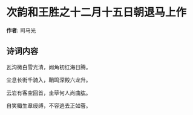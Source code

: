 # 次韵和王胜之十二月十五日朝退马上作

**作者**: 司马光

## 诗词内容

瓦沟微白雪光清，阙角初红海日腾。

尘息长街千骑入，鞘鸣深殿六龙升。

云岩有客空回首，圭荜何人尚曲肱。

自笑鲰生章绶缚，不容逃去正如罾。


